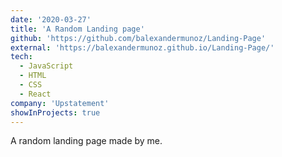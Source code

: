 ```yaml
---
date: '2020-03-27'
title: 'A Random Landing page'
github: 'https://github.com/balexandermunoz/Landing-Page'
external: 'https://balexandermunoz.github.io/Landing-Page/'
tech:
  - JavaScript
  - HTML
  - CSS
  - React
company: 'Upstatement'
showInProjects: true
---
```


A random landing page made by me.
